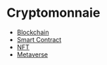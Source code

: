 # Cryptomonnaie

- [Blockchain](topics/cryptocurrency/blockchain)
- [Smart Contract](cryptocurrency/smartcontract)
- [NFT](nft)
- [Metaverse](./metaverse)
